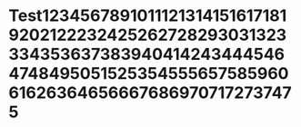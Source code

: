 # Test123456789101112131415161718192021222324252627282930313233343536373839404142434445464748495051525354555657585960616263646566676869707172737475